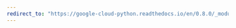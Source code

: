 ```yaml
---
redirect_to: "https://google-cloud-python.readthedocs.io/en/0.8.0/_modules/gcloud/bigquery/dataset.html"
---
```


